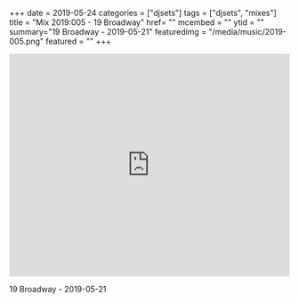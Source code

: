 +++
date = 2019-05-24
categories = ["djsets"]
tags = ["djsets", "mixes"]
title = "Mix 2019:005 - 19 Broadway"
href= ""
mcembed = ""
ytid = ""
summary="19 Broadway - 2019-05-21"
featuredimg = "/media/music/2019-005.png"
featured = ""
+++

<div class="mix"><div class="embed" >
  <iframe width="100%" height="400" src="https://www.mixcloud.com/widget/iframe/?dark=1&feed=%2Fdjkonigi%2F19-broadway-2019-05-21%2F" frameborder="0" ></iframe>
</div></div>


19 Broadway - 2019-05-21
